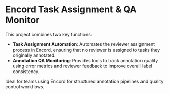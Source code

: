 # Encord Task Assignment & QA Monitor

This project combines two key functions:

- **Task Assignment Automation**: Automates the reviewer assignment process in Encord, ensuring that no reviewer is assigned to tasks they originally annotated.
- **Annotation QA Monitoring**: Provides tools to track annotation quality using error metrics and reviewer feedback to improve overall label consistency.

Ideal for teams using Encord for structured annotation pipelines and quality control workflows.
